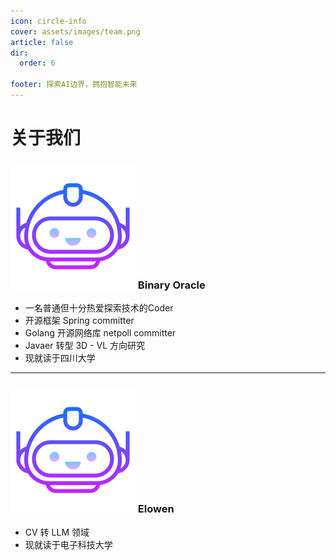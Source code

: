 ```yaml
---
icon: circle-info
cover: assets/images/team.png
article: false
dir:
  order: 6

footer: 探索AI边界，拥抱智能未来
---
```


# 关于我们

### ![ =50x50](assets/images/head.png) Binary Oracle
- 一名普通但十分热爱探索技术的Coder
- 开源框架 Spring committer
- Golang 开源网络库 netpoll committer
- Javaer 转型 3D - VL 方向研究
- 现就读于四川大学

---

### ![ =50x50](assets/images/head.png) Elowen 
- CV 转 LLM 领域
- 现就读于电子科技大学


